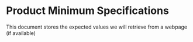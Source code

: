 # Product Minimum Specifications

This document stores the expected values we will retrieve from a webpage (if available)

